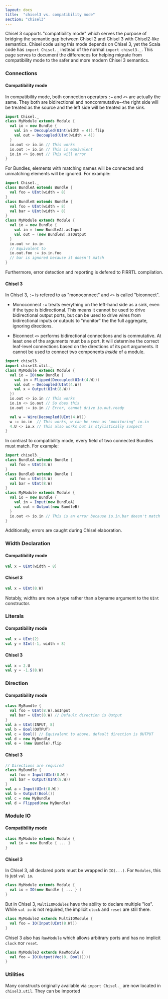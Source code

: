 ```yaml
---
layout: docs
title:  "chisel3 vs. compatibility mode"
section: "chisel3"
---
```


Chisel 3 supports "compatibility mode" which serves the purpose of bridging
the semantic gap between Chisel 2 and Chisel 3 with Chisel2-like semantics.
Chisel code using this mode depends on Chisel 3, yet the Scala code has
`import Chisel._` instead of the normal `import chisel3._`. This page serves
to document the differences for helping migrate from compatibility mode to the
safer and more modern Chisel 3 semantics.

### Connections

#### Compatibility mode

In compatibility mode, both connection operators `:=` and `<>` are actually the same.
They both are bidirectional and noncommutative--the right side will be treated as
the source and the left side will be treated as the sink.

```scala
import Chisel._
class MyModule extends Module {
  val io = new Bundle {
    val in = Decoupled(UInt(width = 4)).flip
    val out = Decoupled(UInt(width = 4))
  }
  io.out <> io.in // This works
  io.out := io.in // This is equivalent
  io.in <> io.out // This will error
}
```
For Bundles, elements with matching names will be connected and unmatching elements
will be ignored. For example:
```scala
import Chisel._
class BundleA extends Bundle {
  val foo = UInt(width = 8)
}
class BundleB extends Bundle {
  val foo = UInt(width = 8)
  val bar = UInt(width = 8)
}
class MyModule extends Module {
  val io = new Bundle {
    val in = (new BundleA).asInput
    val out = (new BundleB).asOutput
  }
  io.out <> io.in
  // Equivalent to
  io.out.foo := io.in.foo
  // bar is ignored because it doesn't match
} 
```

Furthermore, error detection and reporting is defered to FIRRTL compilation.

#### Chisel 3

In Chisel 3, `:=` is refered to as "monoconnect" and `<>` is called "biconnect".

* Monoconnect
`:=` treats everything on the left-hand side as a sink, even if the type is
bidirectional. This means it cannot be used to drive bidirectional output ports,
but can be used to drive wires from bidirectional inputs or outputs to "monitor"
the the full aggregate, ignoring directions.

* Biconnect
`<>` performs bidirectional connections and is commutative. At least one of the
arguments must be a port.
It will determine the correct leaf-level connections based on the directions of
its port arguments.
It cannot be used to connect two components _inside_ of a module.

```scala
import chisel3._
import chisel3.util._
class MyModule extends Module {
  val io = IO(new Bundle {
    val in = Flipped(Decoupled(UInt(4.W)))
    val out = Decoupled(UInt(4.W))
    val x = Output(UInt(8.W))
  })
  io.out <> io.in // This works
  io.in <> io.out // So does this
  io.out := io.in // Error, cannot drive io.out.ready

  val w = Wire(Decoupled(UInt(4.W)))
  w := io.in  // This works, w can be seen as "monitoring" io.in
  4.U <> io.x // This also works but is stylistically suspect
}
```
In contrast to compatibility mode, every field of two connected Bundles must match.
For example:
```scala
import chisel3._
class BundleA extends Bundle {
  val foo = UInt(8.W)
}
class BundleB extends Bundle {
  val foo = UInt(8.W)
  val bar = UInt(8.W)
}
class MyModule extends Module {
  val io = new Bundle {
    val in = Input(new BundleA)
    val out = Output(new BundleB)
  }
  io.out <> io.in // This is an error because io.in.bar doesn't match
} 
```
Additionally, errors are caught during Chisel elaboration.

### Width Declaration

#### Compatibility mode
```scala
val x = UInt(width = 8)
```
#### Chisel 3
```scala
val x = UInt(8.W)
```
Notably, widths are now a type rather than a byname argument to the `UInt`
constructor.


### Literals

#### Compatibility mode
```scala
val x = UInt(2)
val y = SInt(-1, width = 8)
```
#### Chisel 3
```scala
val x = 2.U
val y = -1.S(8.W)
```

### Direction

#### Compatibility mode
```scala
class MyBundle {
  val foo = UInt(8.W).asInput
  val bar = UInt(8.W) // Default direction is Output
}
val a = UInt(INPUT, 8)
val b = Bool(OUTPUT)
val c = Bool() // Equivalent to above, default direction is OUTPUT
val d = new MyBundle
val e = (new Bundle).flip
```
#### Chisel 3
```scala
// Directions are required
class MyBundle {
  val foo = Input(UInt(8.W))
  val bar = Output(UInt(8.W))
}
val a = Input(UInt(8.W))
val b = Output(Bool())
val c = new MyBundle
val d = Flipped(new MyBundle)
```

### Module IO
#### Compatibility mode
```scala
class MyModule extends Module {
  val io = new Bundle { ... }
}
```
#### Chisel 3

In Chisel 3, all declared ports must be wrapped in `IO(...)`. For `Modules`,
this is just `val io`.
```scala
class MyModule extends Module {
  val io = IO(new Bundle { ... } )
}
```
But in Chisel 3, `MultiIOModules` have the ability to declare multiple "ios". 
While `val io` is not required, the implicit `clock` and `reset` are still there.
```scala
class MyModule2 extends MultiIOModule {
  val foo = IO(Input(UInt(8.W)))
}
```
Chisel 3 also has `RawModule` which allows arbitrary ports and has no implicit
`clock` nor `reset`.
```scala
class MyModule3 extends RawModule {
  val foo = IO(Output(Vec(8, Bool())))
}
```

### Utilities

Many constructs originally available via `import Chisel._` are now located in
`chisel3.util`. They can be imported 
